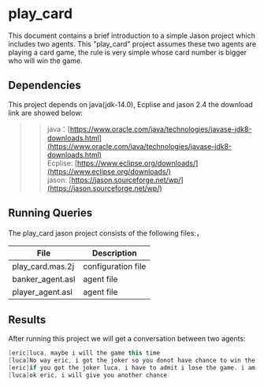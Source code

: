 play_card
===========
This document contains a brief introduction to a simple Jason project which includes two agents. This "play_card" project assumes these two agents are playing a card game, the rule is very simple whose card number is bigger who will win the game.

Dependencies
-------------
This project depends on java(jdk-14.0), Ecplise and jason 2.4 the download link are showed below:
>>java：[https://www.oracle.com/java/technologies/javase-jdk8-downloads.html](https://www.oracle.com/java/technologies/javase-jdk8-downloads.html)<br>
>>Ecplise: [https://www.eclipse.org/downloads/](https://www.eclipse.org/downloads/)<br>
>>jason: [https://jason.sourceforge.net/wp/](https://jason.sourceforge.net/wp/)<br>

Running Queries
-----------------
The play_card jason project consists of the following files:，<br>

| File | Description |
| -----| ------------|
| play_card.mas.2j | configuration file |
| banker_agent.asl | agent file |
| player_agent.asl | agent file |

Results
--------
After running this project we will get a conversation between two agents:<br>

```java
[eric]luca, maybe i will the game this time
[luca]No way eric, i got the joker so you donot have chance to win the game
[eric]if you got the joker luca, i have to admit i lose the game. i am going to play another game with you and win my money back
[luca]ok eric, i will give you another chance
